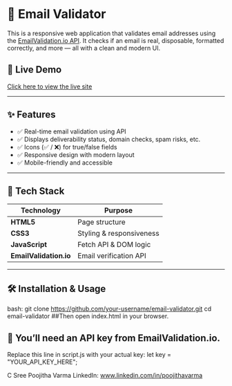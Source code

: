 # 📧 Email Validator

This is a responsive web application that validates email addresses using the [EmailValidation.io API](https://emailvalidation.io/). It checks if an email is real, disposable, formatted correctly, and more — all with a clean and modern UI.

## 🔗 Live Demo
[Click here to view the live site](https://github.com/poojithachithari/Email_Validator)  

---

## ✨ Features

- ✅ Real-time email validation using API
- ✅ Displays deliverability status, domain checks, spam risks, etc.
- ✅ Icons (✅ / ❌) for true/false fields
- ✅ Responsive design with modern layout
- ✅ Mobile-friendly and accessible

---

## 🚀 Tech Stack

| Technology     | Purpose                  |
|----------------|---------------------------|
| **HTML5**      | Page structure            |
| **CSS3**       | Styling & responsiveness  |
| **JavaScript** | Fetch API & DOM logic     |
| **EmailValidation.io** | Email verification API |

---

## 🛠️ Installation & Usage

bash:
git clone https://github.com/your-username/email-validator.git
cd email-validator
##Then open index.html in your browser.

🔑 You’ll need an API key from EmailValidation.io.
----
Replace this line in script.js with your actual key:
let key = "YOUR_API_KEY_HERE";

C Sree Poojitha Varma
LinkedIn: www.linkedin.com/in/poojithavarma
